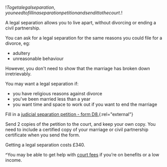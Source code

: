 $!To get a legal separation, you need to fill in a separation petition and send it to the court.$!

A legal separation allows you to live apart, without divorcing or ending a civil partnership.

You can ask for a legal separation for the same reasons you could file for a divorce, eg:

- adultery
- unreasonable behaviour

However, you don't need to show that the marriage has broken down irretrievably.

You may want a legal separation if:

- you have religious reasons against divorce
- you've been married less than a year
- you want time and space to work out if you want to end the marriage

Fill in a [judicial separation petition - form D8.](http://hmctsformfinder.direct.gov.uk/HMCTS/GetForm.do?court_forms_id=1115 "judicial separation petition - form D8"){:rel="external"}

Send 2 copies of the petition to the court, and keep your own copy. You need to include a certified copy of your marriage or civil partnership certificate when you send the form.

Getting a legal separation costs £340.

^You may be able to get help with [court fees](/court-fees-what-they-are/ "court fees") if you’re on benefits or a low income.

